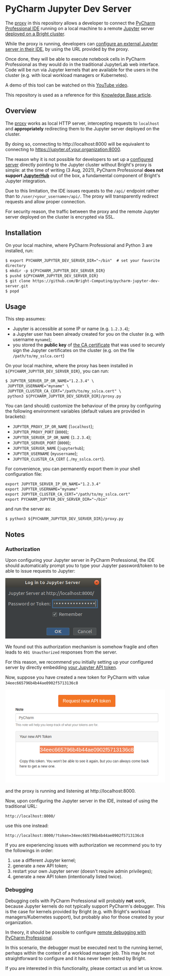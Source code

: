 # PyCharm Jupyter Dev Server

The [proxy](proxy.py) in this repository allows a developer to connect the [PyCharm Professional IDE](https://www.jetbrains.com/pycharm/) running on a local machine to a remote [Jupyter](https://jupyter.org/) server [deployed on a Bright cluster](https://www.brightcomputing.com/blog/understanding-the-bright-cluster-manager-9.1-integration-with-jupyter).

While the proxy is running, developers can [configure an external Jupyter server in their IDE](https://www.jetbrains.com/help/pycharm/configuring-jupyter-notebook.html), by using the URL provided by the proxy.

Once done, they will be able to execute notebook cells in PyCharm Professional as they would do in the traditional JupyterLab web interface.
Code will be run via Jupyter kernels that are available for the users in the cluster (e.g. with local workload managers or Kubernetes).

A demo of this tool can be watched on this [YouTube video]().

This repository is used as a reference for this [Knowledge Base article](). 


## Overview

The [proxy](proxy.py) works as local HTTP server, intercepting requests to `localhost` and **appropriately** redirecting them to the Jupyter server deployed on the cluster.

By doing so, connecting to http://localhost:8000 will be equivalent to connecting to https://jupyter.of.your.organization:8000.

The reason why it is not possible for developers to set up a [configured server](https://www.jetbrains.com/help/pycharm/configuring-jupyter-notebook.html#configure-server) directly pointing to the Jupyter cluster without Bright's proxy is simple: at the time of writing (3 Aug, 2021), PyCharm Professional **does not support [JupyterHub](https://jupyter.org/hub)** out of the box, a fundamental component of Bright's Jupyter integration.

Due to this limitation, the IDE issues requests to the `/api/` endpoint rather than to `/user/<your_username>/api/`. The proxy will transparently redirect requests and allow proper connection.

For security reason, the traffic between the proxy and the remote Jupyter server deployed on the cluster is encrypted via SSL.


## Installation
On your local machine, where PyCharm Professional and Python 3 are installed, run:

```
$ export PYCHARM_JUPYTER_DEV_SERVER_DIR="~/bin"  # set your favorite directory
$ mkdir -p ${PYCHARM_JUPYTER_DEV_SERVER_DIR}
$ pushd ${PYCHARM_JUPYTER_DEV_SERVER_DIR}
$ git clone https://github.com/Bright-Computing/pycharm-jupyter-dev-server.git
$ popd
```

## Usage
This step assumes:
* Jupyter is accessible at some IP or name (e.g. `1.2.3.4`); 
* a Jupyter user has been already created for you on the cluster (e.g. with username `myname`);
* you stored the **public key** of [the CA certificate](https://en.wikipedia.org/wiki/Certificate_authority) that was used to securely sign the Jupyter certificates on the cluster (e.g. on the file `/path/to/my_sslca.cert`)

On your local machine, where the proxy has been installed in `${PYCHARM_JUPYTER_DEV_SERVER_DIR}`, you can run: 

```
$ JUPYTER_SERVER_IP_OR_NAME="1.2.3.4" \
 JUPYTER_USERNAME="myname" \
 JUPYTER_CLUSTER_CA_CERT="/path/to/my_sslca.cert" \
 python3 ${PYCHARM_JUPYTER_DEV_SERVER_DIR}/proxy.py
```

You can (and should) customize the behaviour of the proxy by configuring the following environment variables (default values are provided in brackets):

* `JUPYTER_PROXY_IP_OR_NAME` (`localhost`);
* `JUPYTER_PROXY_PORT` (`8000`);
* `JUPYTER_SERVER_IP_OR_NAME` (`1.2.3.4`);
* `JUPYTER_SERVER_PORT` (`8000`);
* `JUPYTER_SERVER_NAME` (`jupyterhub`);
* `JUPYTER_USERNAME` (`myusername`);
* `JUPYTER_CLUSTER_CA_CERT` (`./my_sslca.cert`).

For convenience, you can permanently export them in your shell configuration file:
```
export JUPYTER_SERVER_IP_OR_NAME="1.2.3.4"
export JUPYTER_USERNAME="myname"
export JUPYTER_CLUSTER_CA_CERT="/path/to/my_sslca.cert"
export PYCHARM_JUPYTER_DEV_SERVER_DIR="~/bin"
```
and run the server as:
```
$ python3 ${PYCHARM_JUPYTER_DEV_SERVER_DIR}/proxy.py
```

## Notes

### Authorization

Upon configuring your Jupyter server in PyCharm Professional, the IDE should automatically prompt you to type your Jupyter password/token to be able to issue requests to Jupyter:

![pycharm popup login](doc/pycharm_popup_login.png)

We found out this authorization mechanism is somehow fragile and often leads to `401 Unauthorized` responses from the server.

For this reason, we recommend you initially setting up your configured server by directly embedding [your Jupyter API token](https://jupyterhub.readthedocs.io/en/stable/reference/rest.html).

Now, suppose you have created a new token for PyCharm with value `34eec665796b4b44ae0902f5713136c8`

![jupyterhub request token](doc/jupyterhub_request_token.png)

and the proxy is running and listening at http://localhost:8000.

Now, upon configuring the Jupyter server in the IDE, instead of using the traditional URL:
```
http://localhost:8000/
```
use this one instead:
```
http://localhost:8000/?token=34eec665796b4b44ae0902f5713136c8
```

If you are experiencing issues with authorization we recommend you to try the followings in order:
1. use a different Jupyter kernel;
2. generate a new API token;
3. restart your own Jupyter server (doesn't require admin privileges);
4. generate a new API token (intentionally listed twice).


### Debugging

Debugging cells with PyCharm Professional will probably **not** work, because Jupyter kernels do not typically support PyCharm's debugger.
This is the case for kernels provided by Bright (e.g. with Bright's workload managers/Kubernetes support), but probably also for those created by your organization.

In theory, it should be possible to configure [remote debugging with PyCharm Professional](https://www.jetbrains.com/help/pycharm/remote-debugging-with-product.html).

In this scenario, the debugger must be executed next to the running kernel, perhaps within the context of a workload manager job.
This may be not straightforward to configure and it has never been tested by Bright.

If you are interested in this functionality, please contact us and let us know.
